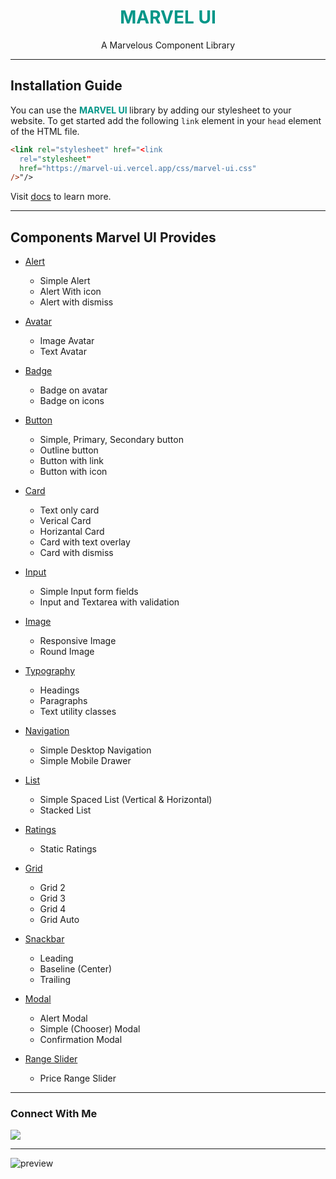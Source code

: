 <h1 align="center" style="color: #009688; font-weight: bold">MARVEL UI</h1>

<p align="center">A Marvelous Component Library</p>

---

## Installation Guide

You can use the <span style="color: #009688; font-weight: bold">MARVEL UI </span> library by adding our stylesheet to your website. To get started add the following `link` element in your `head` element of the HTML file.

```html
<link rel="stylesheet" href="<link
  rel="stylesheet"
  href="https://marvel-ui.vercel.app/css/marvel-ui.css"
/>"/>
```

Visit [docs](https://marvel-ui.vercel.app/docs/get-started.html) to learn more.

---

## Components Marvel UI Provides

- [Alert](https://marvel-ui.vercel.app/docs/alerts.html)

  - Simple Alert
  - Alert With icon
  - Alert with dismiss

- [Avatar](https://marvel-ui.vercel.app/docs/avatars.html)

  - Image Avatar
  - Text Avatar

- [Badge](https://marvel-ui.vercel.app/docs/badges.html)

  - Badge on avatar
  - Badge on icons

- [Button](https://marvel-ui.vercel.app/docs/buttons.html)

  - Simple, Primary, Secondary button
  - Outline button
  - Button with link
  - Button with icon

- [Card](https://marvel-ui.vercel.app/docs/cards.html)

  - Text only card
  - Verical Card
  - Horizantal Card
  - Card with text overlay
  - Card with dismiss

- [Input](https://marvel-ui.vercel.app/docs/inputs.html)

  - Simple Input form fields
  - Input and Textarea with validation

- [Image](https://marvel-ui.vercel.app/docs/images.html)

  - Responsive Image
  - Round Image

- [Typography](https://marvel-ui.vercel.app/docs/typography.html)

  - Headings
  - Paragraphs
  - Text utility classes

- [Navigation](https://marvel-ui.vercel.app/docs/navigation.html)

  - Simple Desktop Navigation
  - Simple Mobile Drawer

- [List](https://marvel-ui.vercel.app/docs/list.html)

  - Simple Spaced List (Vertical & Horizontal)
  - Stacked List

- [Ratings](https://marvel-ui.vercel.app/docs/ratings.html)
  - Static Ratings


- [Grid](https://marvel-ui.vercel.app/docs/grid.html)

  - Grid 2
  - Grid 3
  - Grid 4
  - Grid Auto

- [Snackbar](https://marvel-ui.vercel.app/docs/snackbar.html)

  - Leading
  - Baseline (Center)
  - Trailing

- [Modal](https://marvel-ui.vercel.app/docs/modal.html)

  - Alert Modal
  - Simple (Chooser) Modal
  - Confirmation Modal

- [Range Slider](https://marvel-ui.vercel.app/docs/slider.html)

  - Price Range Slider
---

### Connect With Me

[![](https://img.shields.io/twitter/follow/ershivampandey?style=for-the-badge&logo=twitter)](https://twitter.com/ershivampandey)

---

![preview](./demo.gif)
